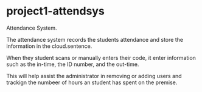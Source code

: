 # project1-attendsys
Attendance System.

The attendance system records the students attendance and store the information in the cloud.sentence.

When they student scans or manually enters their code, it enter information such as the in-time, the ID number, and the out-time.

This will help assist the administrator in removing or adding users and trackign the numbeer of hours an student has spent on the premise.
